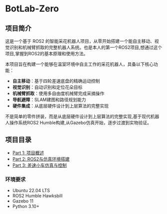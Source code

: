 # BotLab-Zero

## 项目简介

这是一个基于 ROS2 的智能采花机器人项目，从零开始搭建一个能自主移动、视觉识别和机械臂抓取的完整机器人系统。也是本人的第一个ROS2项目,想通过这个项目,掌握到ROS2的基本原理和使用方法。

本项目旨在构建一个能够在温室环境中自主工作的采花机器人，具备以下核心功能：

- **自主移动**：基于四轮差速底盘的精确运动控制
- **视觉识别**：自动识别和定位花朵目标
- **机械臂抓取**：使用多自由度机械臂完成采摘操作
- **导航避障**：SLAM建图和路径规划能力
- **硬件集成**：从底层硬件设计到上层算法的完整实现

不是简单的零件拼装，而是从底层硬件设计到上层算法的完整实现,基于现代机器人操作系统ROS2 Humble构建,从Gazebo仿真开始，逐步过渡到实物验证。

## 项目目录

- [Part 1: 项目概述](./part1/项目概述.md)
- [Part 2: ROS2与仿真环境搭建](./part2/ROS2与仿真环境搭建.md)
- [Part 3: 差速小车仿真与控制](./part3/差速小车仿真与控制.md)

### 环境要求

- Ubuntu 22.04 LTS
- ROS2 Humble Hawksbill
- Gazebo 11
- Python 3.10+


